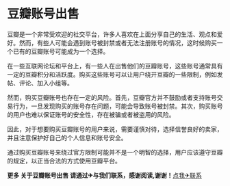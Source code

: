 # 豆瓣账号出售

豆瓣是一个非常受欢迎的社交平台，许多人喜欢在上面分享自己的生活、观点和爱好。然而，有些人可能会遇到账号被封禁或者无法注册账号的情况，这时候购买一个已有的豆瓣账号可能成为一个选择。

在一些互联网论坛和平台上，有一些人在出售他们的豆瓣账号，这些账号通常具有一定的豆瓣积分和活跃度。购买这些账号可以让用户绕开豆瓣的一些限制，例如发帖、评论、加入小组等。

然而，购买豆瓣账号也存在一定的风险。首先，豆瓣官方并不鼓励或者支持账号交易行为，一旦发现购买的账号存在问题，可能会导致账号被封禁。其次，购买账号的用户也难以保证账号的安全性，存在被骗或者被盗用的风险。

因此，对于想要购买豆瓣账号的用户来说，需要谨慎对待，选择信誉良好的卖家，并且注意保护好自己的个人信息和账号安全。

通过购买豆瓣账号来绕过官方限制可能并不是一个明智的选择，用户应该遵守豆瓣的规定，以正当合法的方式使用豆瓣平台。

**更多 关于豆瓣账号出售 请通过✈与我们联系，感谢阅读,谢谢！**[点我✈联系](https://d.k02.cc)